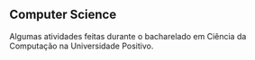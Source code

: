 ## Computer Science
 Algumas atividades feitas durante o bacharelado em Ciência da Computação na Universidade Positivo.
